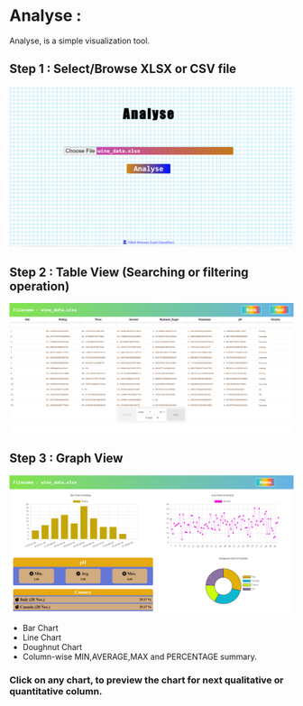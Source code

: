 # Analyse :
Analyse, is a simple visualization tool.


## Step 1 : Select/Browse XLSX or CSV file
![My animated logo](https://github.com/NiketChaudhari/analyse/blob/main/Log/First.PNG)
 
## Step 2 : Table View (Searching or filtering operation)
![My animated logo](https://github.com/NiketChaudhari/analyse/blob/main/Log/Second.PNG)

## Step 3 : Graph View
![My animated logo](https://github.com/NiketChaudhari/analyse/blob/main/Log/Third.PNG)
- Bar Chart
- Line Chart
- Doughnut Chart
- Column-wise MIN,AVERAGE,MAX and PERCENTAGE summary.

### Click on any chart, to preview the chart for next qualitative or quantitative column.
